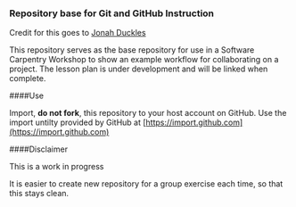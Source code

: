 ### Repository base for Git and GitHub Instruction

Credit for this goes to [Jonah Duckles](https://github.com/jduckles)

This repository serves as the base repository for use in a Software Carpentry Workshop 
to show an example workflow for  collaborating on a project. The lesson plan is under
development and will be linked when complete. 


####Use

Import, **do not fork**, this repository to your host account on GitHub. Use the import
untilty provided by GitHub at [https://import.github.com](https://import.github.com)

####Disclaimer

This is a work in progress

It is easier to create new repository for a group exercise each time, so that this stays clean.

